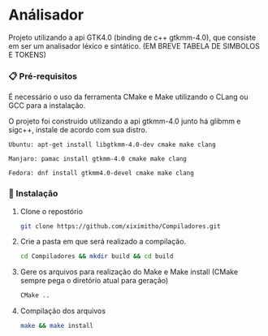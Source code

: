 # Análisador

Projeto utilizando a api GTK4.0 (binding de c++ gtkmm-4.0), que consiste em ser um analisador léxico e sintático.
(EM BREVE TABELA DE SIMBOLOS E TOKENS)

### 📋 Pré-requisitos
É necessário o uso da ferramenta CMake e Make utilizando o CLang ou GCC para a instalação.

O projeto foi construido utilizando a api gtkmm-4.0 junto há glibmm e sigc++, instale de acordo com sua distro. <br>
```
Ubuntu: apt-get install libgtkmm-4.0-dev cmake make clang
```
```
Manjaro: pamac install gtkmm-4.0 cmake make clang 
```
```
Fedora: dnf install gtkmm4.0-devel cmake make clang 
```

### 🔧 Instalação

1. Clone o repostório
   ```sh
   git clone https://github.com/xiximitho/Compiladores.git
   ```
2. Crie a pasta em que será realizado a compilação.
   ```sh
   cd Compiladores && mkdir build && cd build
   ```
3. Gere os arquivos para realização do Make e Make install (CMake sempre pega o diretório atual para geração)
   ```sh
   CMake ..
   ```   
4. Compilação dos arquivos
   ```sh
   make && make install
   ```
